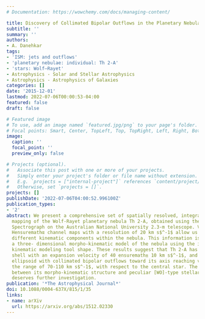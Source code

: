 ```yaml
---
# Documentation: https://wowchemy.com/docs/managing-content/

title: Discovery of Collimated Bipolar Outflows in the Planetary Nebula TH 2-A
subtitle: ''
summary: ''
authors:
- A. Danehkar
tags:
- 'ISM: jets and outflows'
- 'planetary nebulae: individual: Th 2-A'
- 'stars: Wolf–Rayet'
- Astrophysics - Solar and Stellar Astrophysics
- Astrophysics - Astrophysics of Galaxies
categories: []
date: '2015-12-01'
lastmod: 2022-07-06T00:00:53-04:00
featured: false
draft: false

# Featured image
# To use, add an image named `featured.jpg/png` to your page's folder.
# Focal points: Smart, Center, TopLeft, Top, TopRight, Left, Right, BottomLeft, Bottom, BottomRight.
image:
  caption: ''
  focal_point: ''
  preview_only: false

# Projects (optional).
#   Associate this post with one or more of your projects.
#   Simply enter your project's folder or file name without extension.
#   E.g. `projects = ["internal-project"]` references `content/project/deep-learning/index.md`.
#   Otherwise, set `projects = []`.
projects: []
publishDate: '2022-07-06T04:00:52.996100Z'
publication_types:
- '2'
abstract: We present a comprehensive set of spatially resolved, integral field spectroscopic
  mapping of the Wolf-Rayet planetary nebula Th 2-A, obtained using the Wide Field
  Spectrograph on the Australian National University 2.3-m telescope. Velocity-resolved
  Hensuremathα channel maps with a resolution of 20 km s$^-1$ allow us to identify
  different kinematic components within the nebula. This information is used to develop
  a three- dimensional morpho-kinematic model of the nebula using the interactive
  kinematic modeling tool shape. These results suggest that Th 2-A has a thick toroidal
  shell with an expansion velocity of 40 ensuremath± 10 km s$^-1$, and a thin prolate
  ellipsoid with collimated bipolar outflows toward its axis reaching velocities in
  the range of 70-110 km s$^-1$, with respect to the central star. The relationship
  between its morpho-kinematic structure and peculiar [WO]-type stellar characteristics
  deserves further investigation.
publication: '*The Astrophysical Journal*'
doi: 10.1088/0004-637X/815/1/35
links:
- name: arXiv
  url: https://arxiv.org/abs/1512.02330
---
```


